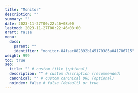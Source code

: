 ```yaml
---
title: "Monitor"
description: ""
summary: ""
date: 2023-11-27T00:22:46+08:00
lastmod: 2023-11-27T00:22:46+08:00
draft: false
menu:
  docs:
    parent: ""
    identifier: "monitor-84faac882892b145170385a041786715"
weight: 999
toc: true
seo:
  title: "" # custom title (optional)
  description: "" # custom description (recommended)
  canonical: "" # custom canonical URL (optional)
  noindex: false # false (default) or true
---
```

